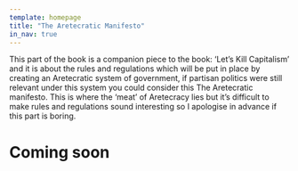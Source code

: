 ```yaml
---
template: homepage 
title: "The Aretecratic Manifesto"
in_nav: true
---
```


This part of the book is a companion piece to the book: ‘Let’s Kill Capitalism’ and it is about the rules and regulations which will be put in place by creating an Aretecratic system of government, if partisan politics were still relevant under this system you could consider this The Aretecratic manifesto. This is where the ‘meat’ of Aretecracy lies but it’s difficult to make rules and regulations sound interesting so I apologise in advance if this part is boring.

# Coming soon